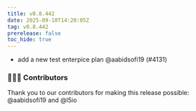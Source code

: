 ```yaml
---
title: v0.8.442
date: 2025-09-10T14:20:05Z
tag: v0.8.442
prerelease: false
toc_hide: true
---
```


- add a new test enterpice plan @aabidsofi19 (#4131)

### 👨🏽‍💻 Contributors

Thank you to our contributors for making this release possible:
@aabidsofi19 and @l5io

